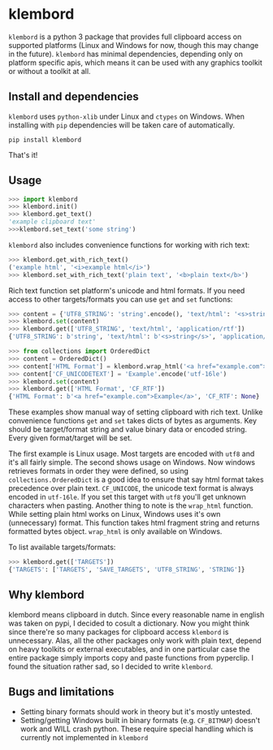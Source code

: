 # klembord

`klembord` is a python 3 package that provides full clipboard access on supported platforms (Linux and Windows for now, though this may change in the future).
`klembord` has minimal dependencies, depending only on platform specific apis, which means it can be used with any graphics toolkit or without a toolkit at all.

## Install and dependencies

`klembord` uses `python-xlib` under Linux and `ctypes` on Windows.
When installing with `pip` dependencies will be taken care of automatically.

`pip install klembord`

That's it!

## Usage

```python
>>> import klembord
>>> klembord.init()
>>> klembord.get_text()
'example clipboard text'
>>>klembord.set_text('some string')
```

`klembord` also includes convenience functions for working with rich text:

```python
>>> klembord.get_with_rich_text()
('example html', '<i>example html</i>')
>>> klembord.set_with_rich_text('plain text', '<b>plain text</b>')
```

Rich text function set platform's unicode and html formats.
If you need access to other targets/formats you can use `get` and `set` functions:

```python
>>> content = {'UTF8_STRING': 'string'.encode(), 'text/html': '<s>string</s>'.encode()}
>>> klembord.set(content)
>>> klembord.get(['UTF8_STRING', 'text/html', 'application/rtf'])
{'UTF8_STRING': b'string', 'text/html': b'<s>string</s>', 'application/rtf': None}

>>> from collections import OrderedDict
>>> content = OrderedDict()
>>> content['HTML Format'] = klembord.wrap_html('<a href="example.com">Example</a>')
>>> content['CF_UNICODETEXT'] = 'Example'.encode('utf-16le')
>>> klembord.set(content)
>>> klembord.get(['HTML Format', 'CF_RTF'])
{'HTML Format': b'<a href="example.com">Example</a>', 'CF_RTF': None}
```

These examples show manual way of setting clipboard with rich text.
Unlike convenience functions `get` and `set` takes dicts of bytes as arguments.
Key should be target/format string and value binary data or encoded string. Every given format/target will be set.

The first example is Linux usage. Most targets are encoded with `utf8` and it's all fairly simple.
The second shows usage on Windows. Now windows retrieves formats in order they were defined, so using `collections.OrderedDict` is a good idea to ensure that say html format takes precedence over plain text.
`CF_UNICODE`, the unicode text format is always encoded in `utf-16le`.
If you set this target with `utf8` you'll get unknown characters when pasting.
Another thing to note is the `wrap_html` function. While setting plain html works on Linux, Windows uses it's own (unnecessary) format. This function takes html fragment string and returns formatted bytes object.
`wrap_html` is only available on Windows.

To list available targets/formats:

```python
>>> klembord.get(['TARGETS'])
{'TARGETS': ['TARGETS', 'SAVE_TARGETS', 'UTF8_STRING', 'STRING']}
```

## Why klembord

klembord means clipboard in dutch. Since every reasonable name in english was taken on pypi, I decided to cosult a dictionary.
Now you might think since there're so many packages for clipboard access `klembord` is unnecessary.
Alas, all the other packages only work with plain text, depend on heavy toolkits or external executables, and in one particular case the entire package simply imports copy and paste functions from pyperclip.
I found the situation rather sad, so I decided to write `klembord`.

## Bugs and limitations

* Setting binary formats should work in theory but it's mostly untested.
* Setting/getting Windows built in binary formats (e.g. `CF_BITMAP`) doesn't work and WILL crash python. These require special handling which is currently not implemented in `klembord`
 
